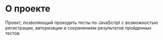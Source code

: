 # О проекте

Проект, позволяющий проходить тесты по JavaScript с возможностью регистрации, авторизации и сохранением результатов пройденных тестов
